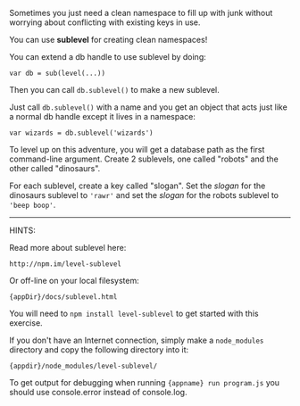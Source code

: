 Sometimes you just need a clean namespace to fill up with junk without
worrying about conflicting with existing keys in use.

You can use **sublevel** for creating clean namespaces!

You can extend a db handle to use sublevel by doing:

    var db = sub(level(...))

Then you can call `db.sublevel()` to make a new sublevel.

Just call `db.sublevel()` with a name and you get an object that acts
just like a normal db handle except it lives in a namespace:

    var wizards = db.sublevel('wizards')

To level up on this adventure, you will get a database path as the
first command-line argument. Create 2 sublevels, one called "robots"
and the other called "dinosaurs".

For each sublevel, create a key called "slogan". Set the _slogan_ for
the dinosaurs sublevel to `'rawr'` and set the _slogan_ for the robots
sublevel to `'beep boop'`.

---
HINTS:

Read more about sublevel here:

    http://npm.im/level-sublevel

Or off-line on your local filesystem:

    {appDir}/docs/sublevel.html

You will need to `npm install level-sublevel` to get started with this
exercise.

If you don't have an Internet connection, simply make a `node_modules`
directory and copy the following directory into it:

    {appdir}/node_modules/level-sublevel/

To get output for debugging when running `{appname} run program.js`
you should use console.error instead of console.log.